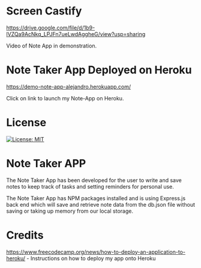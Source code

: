 # Screen Castify 
https://drive.google.com/file/d/1b9-lVZQa9AcNkq_LPJFn7ueLwdAggheG/view?usp=sharing

Video of Note App in demonstration.

# Note Taker App Deployed on Heroku
https://demo-note-app-alejandro.herokuapp.com/

Click on link to launch my Note-App on Heroku.

# License
[![License: MIT](https://img.shields.io/badge/License-MIT-yellow.svg)](https://opensource.org/licenses/MIT)

# Note Taker APP
The Note Taker App has been developed for the user to write and save notes to keep track of tasks and setting reminders for personal use. 

The Note Taker App has NPM packages installed and is using Express.js back end which will save and retrieve note data from the db.json file without saving or taking up memory from our local storage.

# Credits
https://www.freecodecamp.org/news/how-to-deploy-an-application-to-heroku/ -  Instructions on how to deploy my app onto Heroku



